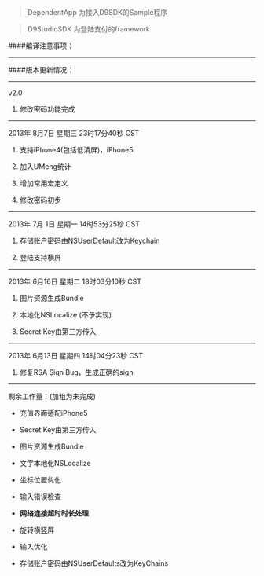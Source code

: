 > DependentApp 为接入D9SDK的Sample程序

> D9StudioSDK 为登陆支付的framework


####编译注意事项：

---

####版本更新情况：

---
v2.0

1. 修改密码功能完成


---

2013年 8月7日 星期三 23时17分40秒 CST

1. 支持iPhone4(包括低清屏)，iPhone5

2. 加入UMeng统计

3. 增加常用宏定义

4. 修改密码初步



---

2013年 7月 1日 星期一 14时53分25秒 CST

1. 存储账户密码由NSUserDefault改为Keychain

2. 登陆支持横屏

---

2013年 6月16日 星期二 18时03分10秒 CST

1. 图片资源生成Bundle

2. 本地化NSLocalize (不予实现)

3. Secret Key由第三方传入

---

2013年 6月13日 星期四 14时04分23秒 CST

1. 修复RSA Sign Bug，生成正确的sign

---

剩余工作量：(加粗为未完成)

- 充值界面适配iPhone5

- Secret Key由第三方传入

- 图片资源生成Bundle

- 文字本地化NSLocalize

- 坐标位置优化

- 输入错误检查

- **网络连接超时时长处理**

- 旋转横竖屏

- 输入优化

- 存储账户密码由NSUserDefaults改为KeyChains
